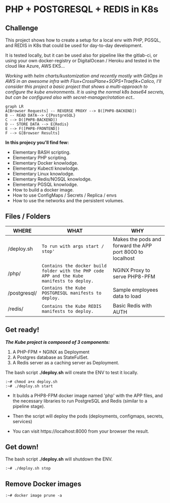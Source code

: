 # PHP + POSTGRESQL + REDIS in K8s

## Challenge
This project shows how to create a setup for a local env with PHP, PGSQL, and REDIS in K8s that could be used for day-to-day development. 

It is tested locally, but it can be used also for pipeline like the gitlab-ci, or using your own docker-registry or DigitalOcean / Heroku and tested in the cloud like Azure, AWS EKS...

*Working with helm charts/kustomization and recently mostly with GitOps in AWS in an awesome infra with Flux+CrossPlane+SOPS+Traefik+Calico, I'll consider this project a basic project that shows a multi-approach to configure the kube environments.
It is using the normal k8s base64 secrets, but can be configured also with secret-manager/rotation ect..*

```mermaid
graph LR
A[Browser Requests] -- REVERSE PROXY --> B([PHP8-BACKEND]) 
B -- READ DATA--> C{PostgreSQL}
C --> D([PHP8-BACKEND])
D -- STORE DATA --> E{Redis}
E --> F([PHP8-FRONTEND])
F --> G[Browser Results]
```
**In this projecy you'll find few:**
 - Elementary BASH scripting. 
 - Elementary PHP scripting. 
 - Elementary Docker knowlodge. 
 - Elementary Kubectl knowlodge. 
 - Elementary Linux knowlodge. 
 - Elementary Redis/NOSQL knowlodge. 
 - Elementary PGSQL knowlodge.
 - How to build a docker image.
 - How to use ConfigMaps / Secrets / Replica / envs
 - How to use the networks and the persistent volumes.

## Files / Folders

|        WHERE        |WHAT                          |WHY                         |
|----------------|-------------------------------|-----------------------------|
|/deploy.sh |`To run with args start / stop'`            |Makes the pods and forward the APP port 8000 to localhost           |
|/php/          |`Contains the docker build folder with the PHP code APP and the Kube manifests to deploy.`            |NGINX Proxy to serve PHP8-PFM           |
|/postgresql/          |`Contains the Kube POSTGRESQL manifests to deploy.`|Sample employees data to load|
|/redis/          |`Contains the Kube REDIS manifests to deploy.`|Basic Redis with AUTH|

## Get ready!
***The Kube project is composed of 3 components:***
1. A PHP-FPM + NGINX as Deployment
2. A Postgres database as StateFulSet.
3. A Redis server as a caching server as Deployment.

The bash script **./deploy.sh** will create the ENV to test it locally.

    :~# chmod a+x deploy.sh
    :~# ./deploy.sh start

 - It builds a PHP8-FPM docker image named 'php' with the APP files, and the necessary libraries to run PostgreSQL and Redis (similar to a pipeline stage).
   
 - Then the script will deploy the pods (deployments, configmaps,   secrets, services)
 - You can visit https://localhost:8000 from your browser the result.

## Get down!

The bash script **./deploy.sh** will shutdown the ENV.

    :~# ./deploy.sh stop
## Remove Docker images

    :~# docker image prune -a


